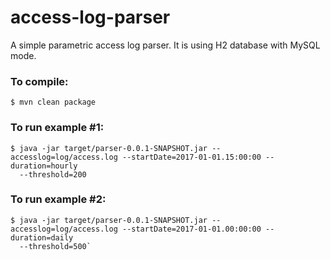 # access-log-parser
A simple parametric access log parser. It is using H2 database with MySQL mode.

### To compile:

    $ mvn clean package

### To run example #1:

    $ java -jar target/parser-0.0.1-SNAPSHOT.jar --accesslog=log/access.log --startDate=2017-01-01.15:00:00 --duration=hourly
      --threshold=200

### To run example #2:

    $ java -jar target/parser-0.0.1-SNAPSHOT.jar --accesslog=log/access.log --startDate=2017-01-01.00:00:00 --duration=daily 
      --threshold=500`

